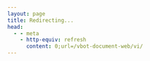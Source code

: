 ```yaml
---
layout: page
title: Redirecting...
head:
  - - meta
    - http-equiv: refresh
      content: 0;url=/vbot-document-web/vi/
---
```


<p style="text-align: center; margin-top: 2rem;">
  
</p>
